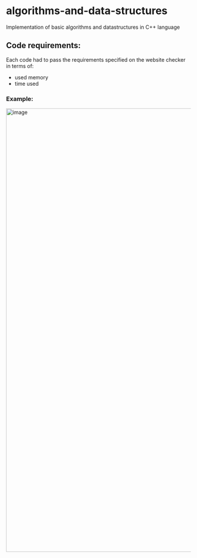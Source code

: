 # algorithms-and-data-structures
 Implementation of basic algorithms and datastructures in C++ language

## Code requirements:

Each code had to pass the requirements specified on the website checker in terms of:
- used memory
- time used

### Example:

<img width="1208" alt="image" src="https://github.com/pisulak/algorithms-and-data-structures/assets/127031073/8f39045c-63f2-4dc0-a591-7c4fa7ee02a7">
